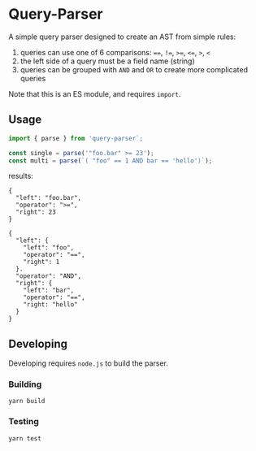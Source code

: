 # Query-Parser

A simple query parser designed to create an AST from simple rules:

1. queries can use one of 6 comparisons: `==`, `!=`, `>=`, `<=`, `>`, `<`
2. the left side of a query must be a field name (string)
3. queries can be grouped with `AND` and `OR` to create more complicated queries

Note that this is an ES module, and requires `import`.

## Usage

```javascript
import { parse } from 'query-parser`;

const single = parse('"foo.bar" >= 23');
const multi = parse(`( "foo" == 1 AND bar == 'hello')`);
```

results:

```
{
  "left": "foo.bar",
  "operator": ">=",
  "right": 23
}

{
  "left": {
    "left": "foo",
    "operator": "==",
    "right": 1
  }.
  "operator": "AND",
  "right": {
    "left": "bar",
    "operator": "==",
    "right: "hello"
  }
}
```

## Developing

Developing requires `node.js` to build the parser.

### Building

```
yarn build
```

### Testing

```
yarn test
```
